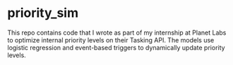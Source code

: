 # priority_sim

This repo contains code that I wrote as part of my internship at Planet Labs to optimize internal priority levels on their Tasking API. 
The models use logistic regression and event-based triggers to dynamically update priority levels. 
